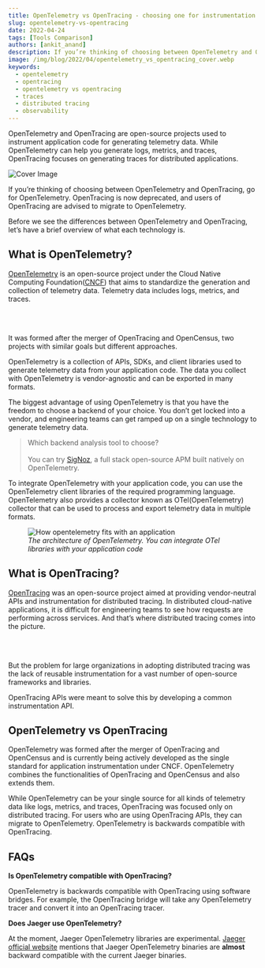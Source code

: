 ```yaml
---
title: OpenTelemetry vs OpenTracing - choosing one for instrumentation
slug: opentelemetry-vs-opentracing
date: 2022-04-24
tags: [Tools Comparison]
authors: [ankit_anand]
description: If you’re thinking of choosing between OpenTelemetry and OpenTracing, go for OpenTelemetry. OpenTracing is now deprecated, and users of OpenTracing are advised to migrate to OpenTelemetry...
image: /img/blog/2022/04/opentelemetry_vs_opentracing_cover.webp
keywords:
  - opentelemetry
  - opentracing
  - opentelemetry vs opentracing
  - traces
  - distributed tracing
  - observability
---
```

<head>
  <link rel="canonical" href="https://signoz.io/blog/opentelemetry-vs-opentracing/"/>
</head>

OpenTelemetry and OpenTracing are open-source projects used to instrument application code for generating telemetry data. While OpenTelemetry can help you generate logs, metrics, and traces, OpenTracing focuses on generating traces for distributed applications.

<!--truncate-->

![Cover Image](/img/blog/2022/04/opentelemetry_vs_opentracing_cover.webp)

If you’re thinking of choosing between OpenTelemetry and OpenTracing, go for OpenTelemetry. OpenTracing is now deprecated, and users of OpenTracing are advised to migrate to OpenTelemetry.

Before we see the differences between OpenTelemetry and OpenTracing, let’s have a brief overview of what each technology is.

## What is OpenTelemetry?

<a href = "https://opentelemetry.io/" rel="noopener noreferrer nofollow" target="_blank">OpenTelemetry</a> is an open-source project under the Cloud Native Computing Foundation(<a href = "https://www.cncf.io/" rel="noopener noreferrer nofollow" target="_blank">CNCF</a>) that aims to standardize the generation and collection of telemetry data. Telemetry data includes logs, metrics, and traces.

<div>
<br></br>
</div>

It was formed after the merger of OpenTracing and OpenCensus, two projects with similar goals but different approaches.

OpenTelemetry is a collection of APIs, SDKs, and client libraries used to generate telemetry data from your application code. The data you collect with OpenTelemetry is vendor-agnostic and can be exported in many formats.

The biggest advantage of using OpenTelemetry is that you have the freedom to choose a backend of your choice. You don’t get locked into a vendor, and engineering teams can get ramped up on a single technology to generate telemetry data.

> Which backend analysis tool to choose?<br></br>
> You can try [SigNoz](https://signoz.io/), a full stack open-source APM built natively on OpenTelemetry.

To integrate OpenTelemetry with your application code, you can use the OpenTelemetry client libraries of the required programming language. OpenTelemetry also provides a collector known as OTel(OpenTelemetry) collector that can be used to process and export telemetry data in multiple formats.

<!-- ![The architecture of OpenTelemetry. You can integrate OTel libraries with your application code](OpenTelemetry%20vs%20OpenTracing%20-%20choosing%20one%20for%20in%20665d83371fb941b1bdef6577733c75cd/opentelemetry_architecture_new.png) -->

<figure data-zoomable>
    <img src="/img/blog/2022/04/opentelemetry_architecture_new.webp" alt="How opentelemetry fits with an application"/>
    <figcaption><i>The architecture of OpenTelemetry. You can integrate OTel libraries with your application code</i></figcaption>
</figure>

## What is OpenTracing?

<a href = "https://opentracing.io/" rel="noopener noreferrer nofollow" target="_blank">OpenTracing</a> was an open-source project aimed at providing vendor-neutral APIs and instrumentation for distributed tracing. In distributed cloud-native applications, it is difficult for engineering teams to see how requests are performing across services. And that’s where distributed tracing comes into the picture.

<div>
<br></br>
</div>

But the problem for large organizations in adopting distributed tracing was the lack of reusable instrumentation for a vast number of open-source frameworks and libraries.

OpenTracing APIs were meant to solve this by developing a common instrumentation API.

## OpenTelemetry vs OpenTracing

OpenTelemetry was formed after the merger of OpenTracing and OpenCensus and is currently being actively developed as the single standard for application instrumentation under CNCF. OpenTelemetry combines the functionalities of OpenTracing and OpenCensus and also extends them.

While OpenTelemetry can be your single source for all kinds of telemetry data like logs, metrics, and traces, OpenTracing was focused only on distributed tracing. For users who are using OpenTracing APIs, they can migrate to OpenTelemetry. OpenTelemetry is backwards compatible with OpenTracing.

## FAQs

**Is OpenTelemetry compatible with OpenTracing?**

OpenTelemetry is backwards compatible with OpenTracing using software bridges. For example, the OpenTracing bridge will take any OpenTelemetry tracer and convert it into an OpenTracing tracer.

**Does Jaeger use OpenTelemetry?**

At the moment, Jaeger OpenTelemetry libraries are experimental. <a href = "https://www.jaegertracing.io/docs/1.21/opentelemetry/" rel="noopener noreferrer nofollow" target="_blank">Jaeger official website</a> mentions that Jaeger OpenTelemetry binaries are **almost** backward compatible with the current Jaeger binaries.